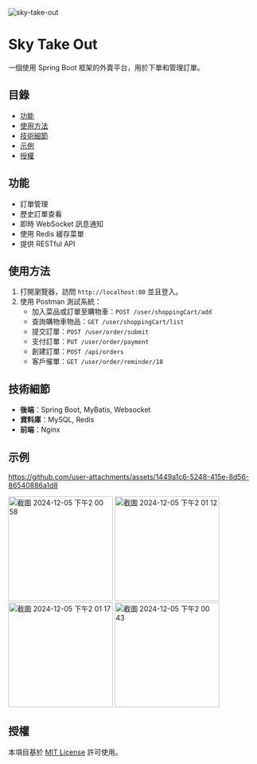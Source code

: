 ![sky-take-out](https://socialify.git.ci/david11yf29/sky-take-out/image?font=Inter&forks=1&issues=1&language=1&name=1&owner=1&pulls=1&stargazers=1&theme=Light)

# Sky Take Out
一個使用 Spring Boot 框架的外賣平台，用於下單和管理訂單。

## 目錄
- [功能](#功能)
- [使用方法](#使用方法)
- [技術細節](#技術細節)
- [示例](#示例)
- [授權](#授權)

## 功能
- 訂單管理
- 歷史訂單查看
- 即時 WebSocket 訊息通知
- 使用 Redis 緩存菜單
- 提供 RESTful API

## 使用方法
1. 打開瀏覽器，訪問 `http://localhost:80` 並且登入。
2. 使用 Postman 測試系統：
   - 加入菜品或訂單至購物車：`POST /user/shoppingCart/add`
   - 查詢購物車物品：`GET /user/shoppingCart/list`
   - 提交訂單：`POST /user/order/submit`
   - 支付訂單：`PUT /user/order/payment`
   - 創建訂單：`POST /api/orders`
   - 客戶催單：`GET /user/order/reminder/18`
  
## 技術細節
- **後端**：Spring Boot, MyBatis, Websocket
- **資料庫**：MySQL, Redis
- **前端**：Nginx

## 示例
https://github.com/user-attachments/assets/1449a1c6-5248-415e-8d56-86540886a1d8

<img width="210" alt="截圖 2024-12-05 下午2 00 58" src="https://github.com/user-attachments/assets/07229cef-b335-4a51-af47-a70fdcd465bb">
<img width="210" alt="截圖 2024-12-05 下午2 01 12" src="https://github.com/user-attachments/assets/1281b73b-91d7-46eb-8b03-3e9b7edc6741">
<img width="210" alt="截圖 2024-12-05 下午2 01 17" src="https://github.com/user-attachments/assets/13532d31-2d4f-4975-98f7-a8227655da33">
<img width="210" alt="截圖 2024-12-05 下午2 00 43" src="https://github.com/user-attachments/assets/253e0a0e-03b5-4cf3-8020-8be7bb27df03">

## 授權
本項目基於 [MIT License](LICENSE) 許可使用。




